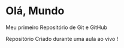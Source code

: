 # Olá, Mundo 
 Meu primeiro Repositório de Git e GitHub 
 
 Repositório Criado durante uma aula ao vivo !

